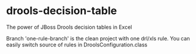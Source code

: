 # drools-decision-table
The power of JBoss Drools decision tables in Excel

Branch 'one-rule-branch' is the clean project with one drl/xls rule. You can easily switch source of rules in DroolsConfiguration.class